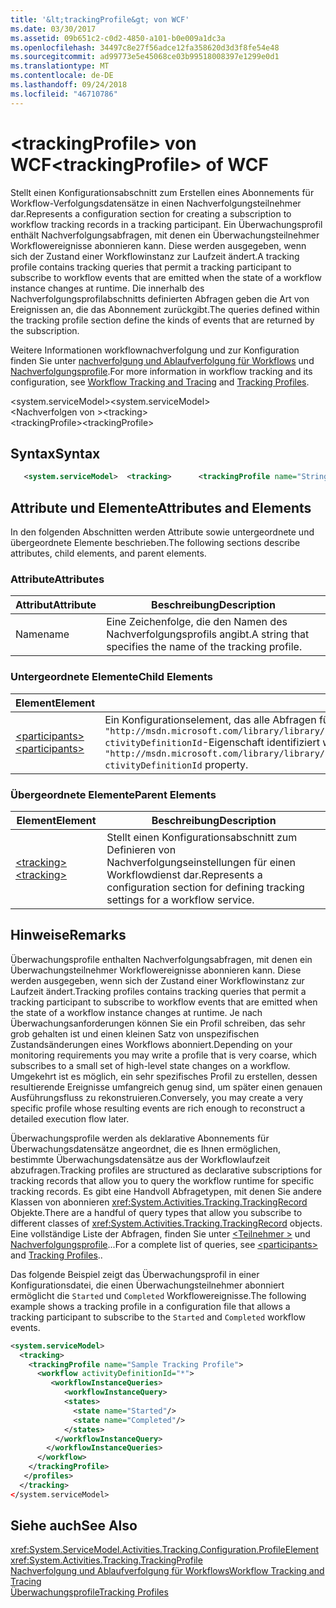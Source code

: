 ```yaml
---
title: '&lt;trackingProfile&gt; von WCF'
ms.date: 03/30/2017
ms.assetid: 09b651c2-c0d2-4850-a101-b0e009a1dc3a
ms.openlocfilehash: 34497c8e27f56adce12fa358620d3d3f8fe54e48
ms.sourcegitcommit: ad99773e5e45068ce03b99518008397e1299e0d1
ms.translationtype: MT
ms.contentlocale: de-DE
ms.lasthandoff: 09/24/2018
ms.locfileid: "46710786"
---
```

# <a name="lttrackingprofilegt-of-wcf"></a><span data-ttu-id="b49a5-102">&lt;trackingProfile&gt; von WCF</span><span class="sxs-lookup"><span data-stu-id="b49a5-102">&lt;trackingProfile&gt; of WCF</span></span>
<span data-ttu-id="b49a5-103">Stellt einen Konfigurationsabschnitt zum Erstellen eines Abonnements für Workflow-Verfolgungsdatensätze in einen Nachverfolgungsteilnehmer dar.</span><span class="sxs-lookup"><span data-stu-id="b49a5-103">Represents a configuration section for creating a subscription to workflow tracking records in a tracking participant.</span></span> <span data-ttu-id="b49a5-104">Ein Überwachungsprofil enthält Nachverfolgungsabfragen, mit denen ein Überwachungsteilnehmer Workflowereignisse abonnieren kann. Diese werden ausgegeben, wenn sich der Zustand einer Workflowinstanz zur Laufzeit ändert.</span><span class="sxs-lookup"><span data-stu-id="b49a5-104">A tracking profile contains tracking queries that permit a tracking participant to subscribe to workflow events that are emitted when the state of a workflow instance changes at runtime.</span></span> <span data-ttu-id="b49a5-105">Die innerhalb des Nachverfolgungsprofilabschnitts definierten Abfragen geben die Art von Ereignissen an, die das Abonnement zurückgibt.</span><span class="sxs-lookup"><span data-stu-id="b49a5-105">The queries defined within the tracking profile section define the kinds of events that are returned by the subscription.</span></span>  
  
 <span data-ttu-id="b49a5-106">Weitere Informationen workflownachverfolgung und zur Konfiguration finden Sie unter [nachverfolgung und Ablaufverfolgung für Workflows](../../../../../docs/framework/windows-workflow-foundation/workflow-tracking-and-tracing.md) und [Nachverfolgungsprofile](../../../../../docs/framework/windows-workflow-foundation/tracking-profiles.md).</span><span class="sxs-lookup"><span data-stu-id="b49a5-106">For more information in workflow tracking and its configuration, see [Workflow Tracking and Tracing](../../../../../docs/framework/windows-workflow-foundation/workflow-tracking-and-tracing.md) and [Tracking Profiles](../../../../../docs/framework/windows-workflow-foundation/tracking-profiles.md).</span></span>  
  
 <span data-ttu-id="b49a5-107">\<system.serviceModel></span><span class="sxs-lookup"><span data-stu-id="b49a5-107">\<system.serviceModel></span></span>  
<span data-ttu-id="b49a5-108">\<Nachverfolgen von ></span><span class="sxs-lookup"><span data-stu-id="b49a5-108">\<tracking></span></span>  
<span data-ttu-id="b49a5-109">\<trackingProfile></span><span class="sxs-lookup"><span data-stu-id="b49a5-109">\<trackingProfile></span></span>  
  
## <a name="syntax"></a><span data-ttu-id="b49a5-110">Syntax</span><span class="sxs-lookup"><span data-stu-id="b49a5-110">Syntax</span></span>  
  
```xml
   <system.serviceModel>  <tracking>      <trackingProfile name="String">      <workflow activityDefinitionId="String">          <activityScheduledQueries>             <activityScheduledQuery activityName="String"                 childActivityName="String"/>          </activityScheduledQueries>             <activityStateQuery activityName="String" />                <arguments>                   <argument name="String"/>                </arguments>                <states>                   <state name="String"/>                </states>                <variables>                   <variable name="String"/>                </variables>          </activityStateQueries>          <bookmarkResumptionQueries>             <bookmarkResumptionQuery name="String" />          </bookmarkResumptionQueries>          <cancelRequestQueries>             <cancelRequestQuery activityName="String"                 childActivityName="String"/>          </cancelRequestQueries>          <customTrackingQueries>             <customTrackingQuery activityName="String"                 name="String"/>          </customTrackingQueries>          <faultPropagationQueries>             <faultPropagationQuery activityName="String"                 faultHandlerActivityName="String"/>          </faultPropagationQueries>         <workflowInstanceQueries>            <workflowInstanceQuery>              <states>                 <state name="String"/>              </states>          </workflowInstanceQuery>        </workflowInstanceQueries>      </workflow>    </trackingProfile>           </profiles>  </tracking></system.serviceModel>    
```  
  
## <a name="attributes-and-elements"></a><span data-ttu-id="b49a5-111">Attribute und Elemente</span><span class="sxs-lookup"><span data-stu-id="b49a5-111">Attributes and Elements</span></span>  
 <span data-ttu-id="b49a5-112">In den folgenden Abschnitten werden Attribute sowie untergeordnete und übergeordnete Elemente beschrieben.</span><span class="sxs-lookup"><span data-stu-id="b49a5-112">The following sections describe attributes, child elements, and parent elements.</span></span>  
  
### <a name="attributes"></a><span data-ttu-id="b49a5-113">Attribute</span><span class="sxs-lookup"><span data-stu-id="b49a5-113">Attributes</span></span>  
  
|<span data-ttu-id="b49a5-114">Attribut</span><span class="sxs-lookup"><span data-stu-id="b49a5-114">Attribute</span></span>|<span data-ttu-id="b49a5-115">Beschreibung</span><span class="sxs-lookup"><span data-stu-id="b49a5-115">Description</span></span>|  
|---------------|-----------------|  
|<span data-ttu-id="b49a5-116">Name</span><span class="sxs-lookup"><span data-stu-id="b49a5-116">name</span></span>|<span data-ttu-id="b49a5-117">Eine Zeichenfolge, die den Namen des Nachverfolgungsprofils angibt.</span><span class="sxs-lookup"><span data-stu-id="b49a5-117">A string that specifies the name of the tracking profile.</span></span>|  
  
### <a name="child-elements"></a><span data-ttu-id="b49a5-118">Untergeordnete Elemente</span><span class="sxs-lookup"><span data-stu-id="b49a5-118">Child Elements</span></span>  
  
|<span data-ttu-id="b49a5-119">Element</span><span class="sxs-lookup"><span data-stu-id="b49a5-119">Element</span></span>|<span data-ttu-id="b49a5-120">Beschreibung</span><span class="sxs-lookup"><span data-stu-id="b49a5-120">Description</span></span>|  
|-------------|-----------------|  
|[<span data-ttu-id="b49a5-121">\<participants></span><span class="sxs-lookup"><span data-stu-id="b49a5-121">\<participants></span></span>](../../../../../docs/framework/configure-apps/file-schema/windows-workflow-foundation/participants.md)|<span data-ttu-id="b49a5-122">Ein Konfigurationselement, das alle Abfragen für einen bestimmten Workflow enthält, der durch die `a HYPERLINK "http://msdn.microsoft.com/library/library/system.servicemodel.activities.tracking.configuration.profileworkflowelement.activitydefinitionid(VS.100).aspx" ctivityDefinitionId`-Eigenschaft identifiziert wird.</span><span class="sxs-lookup"><span data-stu-id="b49a5-122">A configuration element that contains all queries for a specific workflow identified by the `a HYPERLINK "http://msdn.microsoft.com/library/library/system.servicemodel.activities.tracking.configuration.profileworkflowelement.activitydefinitionid(VS.100).aspx" ctivityDefinitionId` property.</span></span>|  
  
### <a name="parent-elements"></a><span data-ttu-id="b49a5-123">Übergeordnete Elemente</span><span class="sxs-lookup"><span data-stu-id="b49a5-123">Parent Elements</span></span>  
  
|<span data-ttu-id="b49a5-124">Element</span><span class="sxs-lookup"><span data-stu-id="b49a5-124">Element</span></span>|<span data-ttu-id="b49a5-125">Beschreibung</span><span class="sxs-lookup"><span data-stu-id="b49a5-125">Description</span></span>|  
|-------------|-----------------|  
|[<span data-ttu-id="b49a5-126">\<tracking></span><span class="sxs-lookup"><span data-stu-id="b49a5-126">\<tracking></span></span>](../../../../../docs/framework/configure-apps/file-schema/windows-workflow-foundation/tracking.md)|<span data-ttu-id="b49a5-127">Stellt einen Konfigurationsabschnitt zum Definieren von Nachverfolgungseinstellungen für einen Workflowdienst dar.</span><span class="sxs-lookup"><span data-stu-id="b49a5-127">Represents a configuration section for defining tracking settings for a workflow service.</span></span>|  
  
## <a name="remarks"></a><span data-ttu-id="b49a5-128">Hinweise</span><span class="sxs-lookup"><span data-stu-id="b49a5-128">Remarks</span></span>  
 <span data-ttu-id="b49a5-129">Überwachungsprofile enthalten Nachverfolgungsabfragen, mit denen ein Überwachungsteilnehmer Workflowereignisse abonnieren kann. Diese werden ausgegeben, wenn sich der Zustand einer Workflowinstanz zur Laufzeit ändert.</span><span class="sxs-lookup"><span data-stu-id="b49a5-129">Tracking profiles contains tracking queries that permit a tracking participant to subscribe to workflow events that are emitted when the state of a workflow instance changes at runtime.</span></span> <span data-ttu-id="b49a5-130">Je nach Überwachungsanforderungen können Sie ein Profil schreiben, das sehr grob gehalten ist und einen kleinen Satz von unspezifischen Zustandsänderungen eines Workflows abonniert.</span><span class="sxs-lookup"><span data-stu-id="b49a5-130">Depending on your monitoring requirements you may write a profile that is very coarse, which subscribes to a small set of high-level state changes on a workflow.</span></span> <span data-ttu-id="b49a5-131">Umgekehrt ist es möglich, ein sehr spezifisches Profil zu erstellen, dessen resultierende Ereignisse umfangreich genug sind, um später einen genauen Ausführungsfluss zu rekonstruieren.</span><span class="sxs-lookup"><span data-stu-id="b49a5-131">Conversely, you may create a very specific profile whose resulting events are rich enough to reconstruct a detailed execution flow later.</span></span>  
  
 <span data-ttu-id="b49a5-132">Überwachungsprofile werden als deklarative Abonnements für Überwachungsdatensätze angeordnet, die es Ihnen ermöglichen, bestimmte Überwachungsdatensätze aus der Workflowlaufzeit abzufragen.</span><span class="sxs-lookup"><span data-stu-id="b49a5-132">Tracking profiles are structured as declarative subscriptions for tracking records that allow you to query the workflow runtime for specific tracking records.</span></span> <span data-ttu-id="b49a5-133">Es gibt eine Handvoll Abfragetypen, mit denen Sie andere Klassen von abonnieren <xref:System.Activities.Tracking.TrackingRecord> Objekte.</span><span class="sxs-lookup"><span data-stu-id="b49a5-133">There are a handful of query types that allow you subscribe to different classes of <xref:System.Activities.Tracking.TrackingRecord> objects.</span></span> <span data-ttu-id="b49a5-134">Eine vollständige Liste der Abfragen, finden Sie unter [ \<Teilnehmer >](../../../../../docs/framework/configure-apps/file-schema/windows-workflow-foundation/participants.md) und [Nachverfolgungsprofile](../../../../../docs/framework/windows-workflow-foundation/tracking-profiles.md)...</span><span class="sxs-lookup"><span data-stu-id="b49a5-134">For a complete list of queries, see [\<participants>](../../../../../docs/framework/configure-apps/file-schema/windows-workflow-foundation/participants.md) and [Tracking Profiles](../../../../../docs/framework/windows-workflow-foundation/tracking-profiles.md)..</span></span>  
  
 <span data-ttu-id="b49a5-135">Das folgende Beispiel zeigt das Überwachungsprofil in einer Konfigurationsdatei, die einen Überwachungsteilnehmer abonniert ermöglicht die `Started` und `Completed` Workflowereignisse.</span><span class="sxs-lookup"><span data-stu-id="b49a5-135">The following example shows a tracking profile in a configuration file that allows a tracking participant to subscribe to the `Started` and `Completed` workflow events.</span></span>  
  
```xml  
<system.serviceModel>  
  <tracking>    
    <trackingProfile name="Sample Tracking Profile">  
      <workflow activityDefinitionId="*">  
         <workflowInstanceQueries>  
            <workflowInstanceQuery>  
            <states>  
              <state name="Started"/>  
              <state name="Completed"/>  
            </states>  
          </workflowInstanceQuery>  
        </workflowInstanceQueries>  
      </workflow>  
    </trackingProfile>          
   </profiles>  
  </tracking>  
</system.serviceModel>  
```  
  
## <a name="see-also"></a><span data-ttu-id="b49a5-136">Siehe auch</span><span class="sxs-lookup"><span data-stu-id="b49a5-136">See Also</span></span>  
 <xref:System.ServiceModel.Activities.Tracking.Configuration.ProfileElement>  
 <xref:System.Activities.Tracking.TrackingProfile>  
 [<span data-ttu-id="b49a5-137">Nachverfolgung und Ablaufverfolgung für Workflows</span><span class="sxs-lookup"><span data-stu-id="b49a5-137">Workflow Tracking and Tracing</span></span>](../../../../../docs/framework/windows-workflow-foundation/workflow-tracking-and-tracing.md)  
 [<span data-ttu-id="b49a5-138">Überwachungsprofile</span><span class="sxs-lookup"><span data-stu-id="b49a5-138">Tracking Profiles</span></span>](../../../../../docs/framework/windows-workflow-foundation/tracking-profiles.md)
